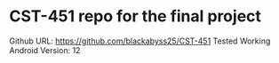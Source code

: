 # CST-451 repo for the final project
Github URL: https://github.com/blackabyss25/CST-451
Tested Working Android Version: 12